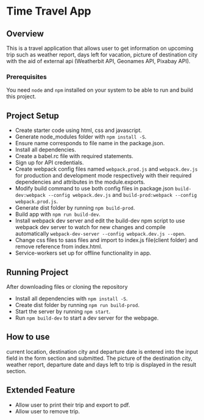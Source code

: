 # Time Travel App

## Overview
This is a travel application that allows user to get information on upcoming trip such as weather report, days left for vacation, picture of destination city with the aid of external api (Weatherbit API, Geonames API, Pixabay API).

### Prerequisites
You need `node` and `npm` installed on your system to be able to run and build this project.

## Project Setup
- Create starter code using html, css and javascript.
- Generate node_modules folder with `npm install -S`.
- Ensure name corresponds to file name in the package.json.
- Install all dependencies.
- Create a babel.rc file with required statements.
- Sign up for API credentials.
- Create webpack config files named `webpack.prod.js` and `webpack.dev.js` for production and development mode respectively with their required dependencies and attributes in the module.exports.
- Modify build command to use both config files in package.json `build-dev:webpack --config webpack.dev.js` and `build-prod:webpack --config webpack.prod.js`.
- Generate dist folder by running `npm build-prod`.
- Build app with `npm run build-dev`.
- Install webpack dev server and edit the build-dev npm script to use webpack dev server to watch for new changes and compile automatically `webpack-dev-server --config webpack.dev.js --open`.
- Change css files to sass files and import to index.js file(client folder) and remove reference from index.html.
- Service-workers set up for offline functionality in app.

## Running Project
After downloading files or cloning the repository
- Install all dependencies with `npm install -S`.
- Create dist folder by running `npm run build-prod`.
- Start the server by running `npm start`.
- Run `npm build-dev` to start a dev server for the webpage.

## How to use 
current location, destination city and departure date is entered into the input field in the form section and submitted. The picture of the destination city, weather report, departure date and days left to trip is displayed in the result section.

## Extended Feature
- Allow user to print their trip and export to pdf.
- Allow user to remove trip.